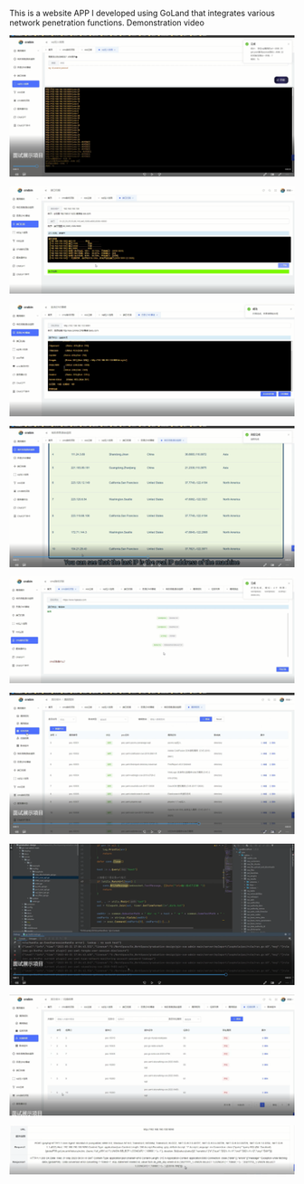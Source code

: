 This is a website APP I developed using GoLand that integrates various network penetration functions.
Demonstration video

![image](./images/1.png)

![image](./images/2.png)

![image](./images/3.png)

![image](./images/4.png)

![image](./images/5.png)

![image](./images/6.png)

![image](./images/7.png)

![image](./images/8.png)

![image](./images/9.png)
